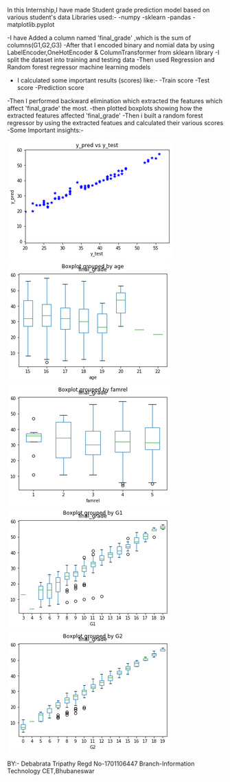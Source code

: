 In this Internship,I have  made  Student grade prediction model based on various student's data
Libraries used:-
-numpy
-sklearn
-pandas
-matplotlib.pyplot

-I have Added a column named 'final_grade' ,which is the sum of columns(G1,G2,G3)
-After that I encoded binary and nomial data by using LabelEncoder,OneHotEncoder & ColumnTransformer from sklearn library
-I split the dataset into training and testing data
-Then  used Regression and Random forest regressor machine learning models
- I calculated some important results (scores) like:-
-Train score
-Test score
-Prediction score
 
-Then I performed  backward elimination which extracted the features which affect 'final_grade' the most.
-then plotted boxplots showing how the extracted  features affected 'final_grade'
-Then i built a random forest regressor by using the extracted  featues and calculated their various scores 
-Some Important insights:-

![Test Image 1](https://github.com/DebabrataTripathy/Machine-Learning-Task-3/blob/master/Plots/Plot1.png)
![Test Image 2](https://github.com/DebabrataTripathy/Machine-Learning-Task-3/blob/master/Plots/Plot2.png)
![Test Image 3](https://github.com/DebabrataTripathy/Machine-Learning-Task-3/blob/master/Plots/Plot3.png)
![Test Image 4](https://github.com/DebabrataTripathy/Machine-Learning-Task-3/blob/master/Plots/Plot4.png)
![Test Image 5](https://github.com/DebabrataTripathy/Machine-Learning-Task-3/blob/master/Plots/Plot5.png)

 
 BY:-
 Debabrata Tripathy
 Regd No-1701106447
 Branch-Information Technology
 CET,Bhubaneswar
